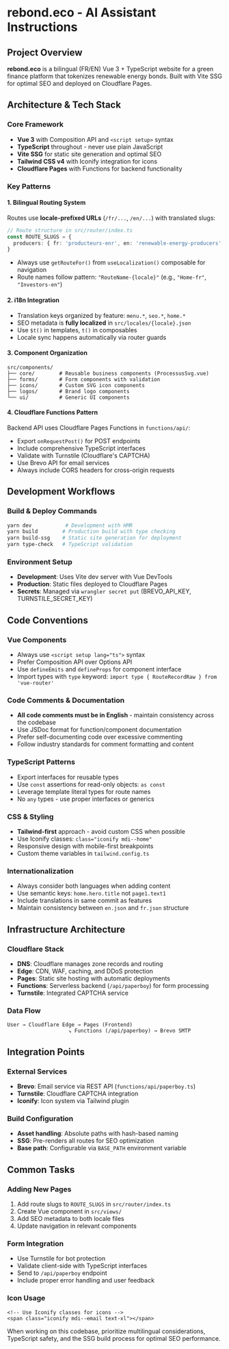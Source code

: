 # rebond.eco - AI Assistant Instructions

## Project Overview
**rebond.eco** is a bilingual (FR/EN) Vue 3 + TypeScript website for a green finance platform that tokenizes renewable energy bonds. Built with Vite SSG for optimal SEO and deployed on Cloudflare Pages.

## Architecture & Tech Stack

### Core Framework
- **Vue 3** with Composition API and `<script setup>` syntax
- **TypeScript** throughout - never use plain JavaScript
- **Vite SSG** for static site generation and optimal SEO
- **Tailwind CSS v4** with Iconify integration for icons
- **Cloudflare Pages** with Functions for backend functionality

### Key Patterns

#### 1. Bilingual Routing System
Routes use **locale-prefixed URLs** (`/fr/...`, `/en/...`) with translated slugs:
```typescript
// Route structure in src/router/index.ts
const ROUTE_SLUGS = {
  producers: { fr: 'producteurs-enr', en: 'renewable-energy-producers' }
}
```
- Always use `getRouteFor()` from `useLocalization()` composable for navigation
- Route names follow pattern: `"RouteName-{locale}"` (e.g., `"Home-fr"`, `"Investors-en"`)

#### 2. i18n Integration
- Translation keys organized by feature: `menu.*`, `seo.*`, `home.*`
- SEO metadata is **fully localized** in `src/locales/{locale}.json`
- Use `$t()` in templates, `t()` in composables
- Locale sync happens automatically via router guards

#### 3. Component Organization
```
src/components/
├── core/        # Reusable business components (ProcessusSvg.vue)
├── forms/       # Form components with validation
├── icons/       # Custom SVG icon components
├── logos/       # Brand logo components
└── ui/          # Generic UI components
```

#### 4. Cloudflare Functions Pattern
Backend API uses Cloudflare Pages Functions in `functions/api/`:
- Export `onRequestPost()` for POST endpoints
- Include comprehensive TypeScript interfaces
- Validate with Turnstile (Cloudflare's CAPTCHA)
- Use Brevo API for email services
- Always include CORS headers for cross-origin requests

## Development Workflows

### Build & Deploy Commands
```bash
yarn dev           # Development with HMR
yarn build        # Production build with type checking
yarn build-ssg    # Static site generation for deployment
yarn type-check   # TypeScript validation
```

### Environment Setup
- **Development**: Uses Vite dev server with Vue DevTools
- **Production**: Static files deployed to Cloudflare Pages
- **Secrets**: Managed via `wrangler secret put` (BREVO_API_KEY, TURNSTILE_SECRET_KEY)

## Code Conventions

### Vue Components
- Always use `<script setup lang="ts">` syntax
- Prefer Composition API over Options API
- Use `defineEmits` and `defineProps` for component interface
- Import types with `type` keyword: `import type { RouteRecordRaw } from 'vue-router'`

### Code Comments & Documentation
- **All code comments must be in English** - maintain consistency across the codebase
- Use JSDoc format for function/component documentation
- Prefer self-documenting code over excessive commenting
- Follow industry standards for comment formatting and content

### TypeScript Patterns
- Export interfaces for reusable types
- Use `const` assertions for read-only objects: `as const`
- Leverage template literal types for route names
- No `any` types - use proper interfaces or generics

### CSS & Styling
- **Tailwind-first** approach - avoid custom CSS when possible
- Use Iconify classes: `class="iconify mdi--home"` 
- Responsive design with mobile-first breakpoints
- Custom theme variables in `tailwind.config.ts`

### Internationalization
- Always consider both languages when adding content
- Use semantic keys: `home.hero.title` not `page1.text1`
- Include translations in same commit as features
- Maintain consistency between `en.json` and `fr.json` structure

## Infrastructure Architecture

### Cloudflare Stack
- **DNS**: Cloudflare manages zone records and routing
- **Edge**: CDN, WAF, caching, and DDoS protection
- **Pages**: Static site hosting with automatic deployments
- **Functions**: Serverless backend (`/api/paperboy`) for form processing
- **Turnstile**: Integrated CAPTCHA service

### Data Flow
```
User → Cloudflare Edge → Pages (Frontend)
                    ↘ Functions (/api/paperboy) → Brevo SMTP
```

## Integration Points

### External Services
- **Brevo**: Email service via REST API (`functions/api/paperboy.ts`)
- **Turnstile**: Cloudflare CAPTCHA integration
- **Iconify**: Icon system via Tailwind plugin

### Build Configuration
- **Asset handling**: Absolute paths with hash-based naming
- **SSG**: Pre-renders all routes for SEO optimization
- **Base path**: Configurable via `BASE_PATH` environment variable

## Common Tasks

### Adding New Pages
1. Add route slugs to `ROUTE_SLUGS` in `src/router/index.ts`
2. Create Vue component in `src/views/`
3. Add SEO metadata to both locale files
4. Update navigation in relevant components

### Form Integration
- Use Turnstile for bot protection
- Validate client-side with TypeScript interfaces
- Send to `/api/paperboy` endpoint
- Include proper error handling and user feedback

### Icon Usage
```vue
<!-- Use Iconify classes for icons -->
<span class="iconify mdi--email text-xl"></span>
```

When working on this codebase, prioritize multilingual considerations, TypeScript safety, and the SSG build process for optimal SEO performance.